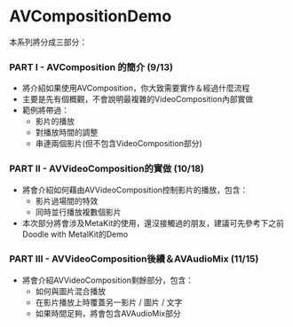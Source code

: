 # AVCompositionDemo

本系列將分成三部分：

### PART I - AVComposition 的簡介 (9/13)
- 將介紹如果使用AVComposition，你大致需要實作＆經過什麼流程
- 主要是先有個概觀，不會說明最複雜的VideoComposition內部實做
- 範例將帶過：
  - 影片的播放
  - 對播放時間的調整
  - 串連兩個影片(但不包含VideoComposition部分)

### PART II - AVVideoComposition的實做 (10/18)
- 將會介紹如何藉由AVVideoComposition控制影片的播放，包含：
  - 影片過場間的特效
  - 同時並行播放複數個影片
- 本次部分將會涉及MetaKit的使用，還沒接觸過的朋友，建議可先參考下之前Doodle with MetalKit的Demo

### PART III - AVVideoComposition後續＆AVAudioMix (11/15)
- 將會介紹AVVideoComposition剩餘部分，包含：
  - 如何與圖片混合播放
  - 在影片播放上時覆蓋另一影片 / 圖片 / 文字
  - 如果時間足夠，將會包含AVAudioMix部分
